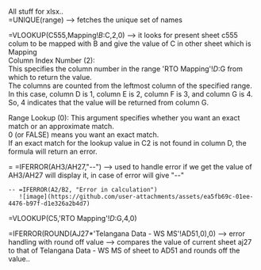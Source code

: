 All stuff for xlsx..  
=UNIQUE(range)  --> fetches the unique set of names   

=VLOOKUP(C555,Mapping!$B:$C,2,0)  --> it looks for present sheet c555 colum to be mapped with B and give the value of C in other sheet which is Mapping  
    Column Index Number (2):  
  This specifies the column number in the range 'RTO Mapping'!$D:$G from which to return the value.  
The columns are counted from the leftmost column of the specified range.  
In this case, column D is 1, column E is 2, column F is 3, and column G is 4.  
So, 4 indicates that the value will be returned from column G.    

Range Lookup (0):
This argument specifies whether you want an exact match or an approximate match.  
0 (or FALSE) means you want an exact match.  
If an exact match for the lookup value in C2 is not found in column D, the formula will return an error.        

=  =IFERROR(AH3/AH27,"--")  --> used to handle error if we get the value of AH3/AH27 will display it, in case of error will give "--"   
   
    -- =IFERROR(A2/B2, "Error in calculation")    
       ![image](https://github.com/user-attachments/assets/ea5fb69c-01ee-4476-b97f-d1e326a2b4d7)     
=VLOOKUP(C5,'RTO Mapping'!$D:$G,4,0)  

=IFERROR(ROUND(AJ27*'Telangana Data - WS MS'!AD51,0),0)  --> error handling with round off value
  --> compares the value of current sheet aj27 to that of Telangana Data - WS MS of sheet to AD51 and rounds off the value..
  
